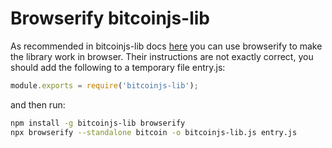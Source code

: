 # Browserify bitcoinjs-lib

As recommended in bitcoinjs-lib docs [here](https://github.com/bitcoinjs/bitcoinjs-lib?tab=readme-ov-file#browser) you can use browserify to make the library work in browser. Their instructions are not exactly correct, you should add the following to a temporary file entry.js:

```js
module.exports = require('bitcoinjs-lib');
```

and then run:

```sh
npm install -g bitcoinjs-lib browserify
npx browserify --standalone bitcoin -o bitcoinjs-lib.js entry.js
```
